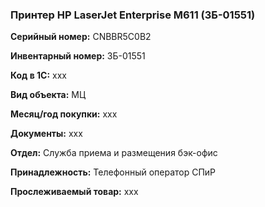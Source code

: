 ### Принтер HP LaserJet Enterprise M611 (ЗБ-01551)  </br>

**Серийный номер:** CNBBR5C0B2 </br>

**Инвентарный номер:** ЗБ-01551 </br>

**Код в 1С:** xxx </br> 

**Вид объекта:** МЦ

**Месяц/год покупки:** xxx </br>

**Документы:** xxx </br>

**Отдел:** Служба приема и размещения бэк-офис  </br>

**Принадлежность:** Телефонный оператор СПиР </br>

**Прослеживаемый товар:** xxx
